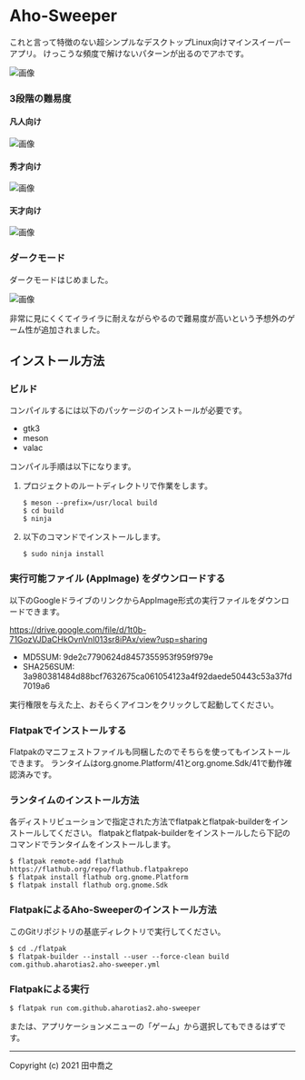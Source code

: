 Aho-Sweeper
====================================================================================================
これと言って特徴のない超シンプルなデスクトップLinux向けマインスイーパーアプリ。
けっこうな頻度で解けないパターンが出るのでアホです。

![画像](etc/screenshot-1.png)

### 3段階の難易度
#### 凡人向け

![画像](etc/screenshot-3.png)

#### 秀才向け

![画像](etc/screenshot-1.png)

#### 天才向け

![画像](etc/screenshot-4.png)

### ダークモード
ダークモードはじめました。

![画像](etc/screenshot-2.png)

非常に見にくくてイライラに耐えながらやるので難易度が高いという予想外のゲーム性が追加されました。

インストール方法
----------------------------------------------------------------------------------------------------
### ビルド
コンパイルするには以下のパッケージのインストールが必要です。

* gtk3
* meson
* valac

コンパイル手順は以下になります。

1. プロジェクトのルートディレクトリで作業をします。

       $ meson --prefix=/usr/local build
	   $ cd build
	   $ ninja

2. 以下のコマンドでインストールします。

       $ sudo ninja install

### 実行可能ファイル (AppImage) をダウンロードする
以下のGoogleドライブのリンクからAppImage形式の実行ファイルをダウンロードできます。

<https://drive.google.com/file/d/1t0b-71GozVJDaCHkOvnVnl013sr8iPAx/view?usp=sharing>

* MD5SUM: 9de2c7790624d8457355953f959f979e
* SHA256SUM: 3a980381484d88bcf7632675ca061054123a4f92daede50443c53a37fd7019a6

実行権限を与えた上、おそらくアイコンをクリックして起動してください。

### Flatpakでインストールする

Flatpakのマニフェストファイルも同梱したのでそちらを使ってもインストールできます。
ランタイムはorg.gnome.Platform/41とorg.gnome.Sdk/41で動作確認済みです。

### ランタイムのインストール方法
各ディストリビューションで指定された方法でflatpakとflatpak-builderをインストールしてください。
flatpakとflatpak-builderをインストールしたら下記のコマンドでランタイムをインストールします。

    $ flatpak remote-add flathub https://flathub.org/repo/flathub.flatpakrepo
	$ flatpak install flathub org.gnome.Platform
	$ flatpak install flathub org.gnome.Sdk

### FlatpakによるAho-Sweeperのインストール方法
このGitリポジトリの基底ディレクトリで実行してください。

	$ cd ./flatpak
	$ flatpak-builder --install --user --force-clean build com.github.aharotias2.aho-sweeper.yml

### Flatpakによる実行

    $ flatpak run com.github.aharotias2.aho-sweeper

または、アプリケーションメニューの「ゲーム」から選択してもできるはずです。

----------------------------------------------------------------------------------------------------

Copyright (c) 2021 田中喬之

